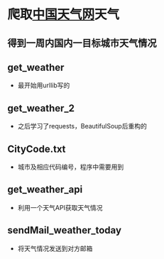 # 爬取[中国天气网](http://www.weather.com.cn/)天气
## 得到一周内国内一目标城市天气情况
## get_weather 
- 最开始用urllib写的
## get_weather_2
- 之后学习了requests，BeautifulSoup后重构的
## CityCode.txt
- 城市及相应代码编号，程序中需要用到
## get_weather_api
- 利用一个天气API获取天气情况
## sendMail_weather_today
- 将天气情况发送到对方邮箱